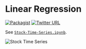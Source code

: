 # Linear Regression
[![Packagist](https://img.shields.io/packagist/l/doctrine/orm.svg?maxAge=2592000)](https://github.com/mkudija/General-Examples/blob/master/LICENSE)
[![Twitter URL](https://img.shields.io/twitter/url/http/shields.io.svg?style=social&maxAge=2592000)](https://twitter.com/mkudija)

See [`Stock-Time-Series.ipynb`](https://github.com/mkudija/General-Examples/blob/master/Time-Series/Stock-Time-Series.ipynb).

![Stock Time Series](https://github.com/mkudija/General-Examples/blob/master/Time-Series/time-series.png "Stock Time Series")